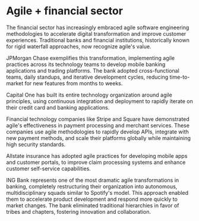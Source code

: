 # Agile + financial sector

The financial sector has increasingly embraced agile software engineering methodologies to accelerate digital transformation and improve customer experiences. Traditional banks and financial institutions, historically known for rigid waterfall approaches, now recognize agile's value.

JPMorgan Chase exemplifies this transformation, implementing agile practices across its technology teams to develop mobile banking applications and trading platforms. The bank adopted cross-functional teams, daily standups, and iterative development cycles, reducing time-to-market for new features from months to weeks.

Capital One has built its entire technology organization around agile principles, using continuous integration and deployment to rapidly iterate on their credit card and banking applications.

Financial technology companies like Stripe and Square have demonstrated agile's effectiveness in payment processing and merchant services. These companies use agile methodologies to rapidly develop APIs, integrate with new payment methods, and scale their platforms globally while maintaining high security standards.

Allstate insurance has adopted agile practices for developing mobile apps and customer portals, to improve claim processing systems and enhance customer self-service capabilities.

ING Bank represents one of the most dramatic agile transformations in banking, completely restructuring their organization into autonomous, multidisciplinary squads similar to Spotify's model. This approach enabled them to accelerate product development and respond more quickly to market changes. The bank eliminated traditional hierarchies in favor of tribes and chapters, fostering innovation and collaboration.
